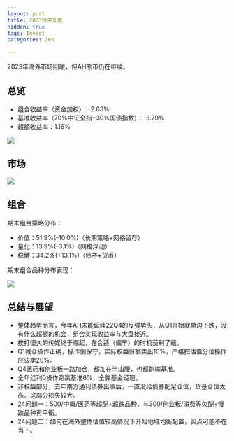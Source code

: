 ```yaml
---
layout: post
title: 2023投资复盘
hidden: true
tags: Invest
categories: Zen

---
```


2023年海外市场回暖，但AH熊市仍在继续。

## 总览

- 组合收益率（资金加权）：-2.63%
- 基准收益率（70%中证全指+30%国债指数）：-3.79%
- 超额收益率：1.16%

![](https://jiaxi-github-pages-photohost.oss-cn-beijing.aliyuncs.com/pyreneesalpaca/images/2023_portfolio_account_overview.png)

## 市场

![](https://jiaxi-github-pages-photohost.oss-cn-beijing.aliyuncs.com/pyreneesalpaca/images/2023_portfolio_return_by_type.png)

## 组合

期末组合策略分布：

- 价值：51.9%(-10.0%)（长期策略+网格留存）
- 量化：13.9%(-3.1%)（网格浮动）
- 稳健：34.2%(+13.1%)（债券+货币）

期末组合品种分布表现：

![](https://jiaxi-github-pages-photohost.oss-cn-beijing.aliyuncs.com/pyreneesalpaca/images/2023_portfolio_order_by_position.png)

## 总结与展望

- 整体趋势而言，今年AH未能延续22Q4的反弹势头，从Q1开始就单边下跌，没有什么超额的机会，组合实现收益率与大盘接近。
- 挨打很久的传媒终于崛起，在合适（偏早）的时机获利了结。
- Q1减仓操作正确，操作偏保守，实际权益份额卖出10%，严格按估值分位操作应该卖20%。
- Q4医药和创业板一路加仓，都加在半山腰，也都跑输基准。
- 全年红利0操作跑赢基准6%，全靠基金经理。
- 非权益部分，去年南方通利债券出事后，一直没给债券配足仓位，货基仓位太高。这部分损失较大。
- 24问题一：500/中概/医药等超配+超跌品种，与300/创业板/消费等欠配+慢跌品种再平衡。
- 24问题二：如何在海外整体估值较高情况下开始地域均衡配置，买点可能不在当下。
